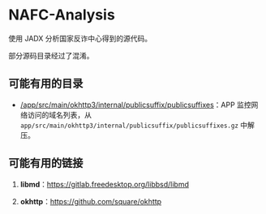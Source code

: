 # NAFC-Analysis

使用 JADX 分析国家反诈中心得到的源代码。

部分源码目录经过了混淆。

## 可能有用的目录

- [/app/src/main/okhttp3/internal/publicsuffix/publicsuffixes](https://github.com/Anonymous220623/NAFC-Analysis/blob/main/app/src/main/okhttp3/internal/publicsuffix/publicsuffixes)：APP 监控网络访问的域名列表，从 `app/src/main/okhttp3/internal/publicsuffix/publicsuffixes.gz` 中解压。

## 可能有用的链接

1. **libmd**：https://gitlab.freedesktop.org/libbsd/libmd

2. **okhttp**：https://github.com/square/okhttp
